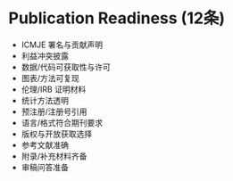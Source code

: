 # Publication Readiness (12条)

- ICMJE 署名与贡献声明
- 利益冲突披露
- 数据/代码可获取性与许可
- 图表/方法可复现
- 伦理/IRB 证明材料
- 统计方法透明
- 预注册/注册号引用
- 语言/格式符合期刊要求
- 版权与开放获取选择
- 参考文献准确
- 附录/补充材料齐备
- 审稿问答准备
